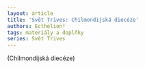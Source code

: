 ```yaml
---
layout: article
title: 'Svět Trives: Chilmondijská diecéze'
authors: Ecthelion²
tags: materiály a doplňky
series: Svět Trives
---
```


(Chilmondijská diecéze)
